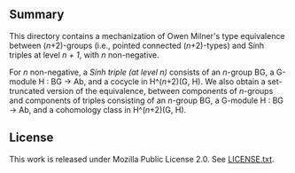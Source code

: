 ## Summary

This directory contains a mechanization of Owen Milner's type equivalence between (*n*+2)-groups
(i.e., pointed connected (*n*+2)-types) and Sính triples at level *n + 1*, with *n* non-negative.

For *n* non-negative, a *Sính triple (at level *n*)* consists of an *n*-group BG, a G-module H : BG -> Ab, and a cocycle in H^(*n*+2)(G, H).
We also obtain a set-truncated version of the equivalence, between components of *n*-groups and components of triples
consisting of an *n*-group BG, a G-module H : BG -> Ab, and a cohomology class in H^(*n*+2)(G, H).

## License

This work is released under Mozilla Public License 2.0.
See [LICENSE.txt](LICENSE.txt).
